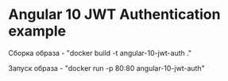 # Angular 10 JWT Authentication example

Сборка образа - "docker build -t angular-10-jwt-auth ." 

Запуск образа - "docker run -p 80:80 angular-10-jwt-auth"
